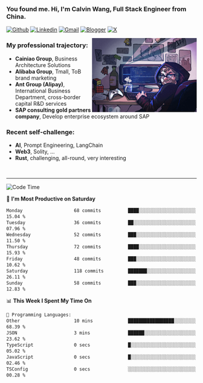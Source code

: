 <!-- Greeting -->
### You found me. Hi, I'm Calvin Wang, Full Stack Engineer from China.

[![Github](https://img.shields.io/badge/-Github-000?style=flat&logo=Github&logoColor=white)](https://github.com/wangjunneil)
[![Linkedin](https://img.shields.io/badge/-LinkedIn-blue?style=flat&logo=Linkedin&logoColor=white)](https://www.linkedin.com/in/wangjunneil/)
[![Gmail](https://img.shields.io/badge/-Gmail-c14438?style=flat&logo=Gmail&logoColor=white)](mailto:wangjunneil@gmail.com)
[![Blogger](https://img.shields.io/badge/-Blogger-gray?style=flat&logo=Blogger&logoColor=white)](https://www.wangjun.dev)
[![X](https://img.shields.io/badge/-Twitter-gray?style=flat&logo=X&logoColor=white)](https://twitter.com/0xICalvin)

<!--Introduction -->

<img align="right" alt="img" src="https://raw.githubusercontent.com/wangjunneil/wangjunneil/main/imgs/cover_image.png" width="55%" height="auto" />

### My professional trajectory: 
- **Cainiao Group**, Business Architecture Solutions
- **Alibaba Group**, Tmall, ToB brand marketing
- **Ant Group (Alipay)**, International Business Department, cross-border capital R&D services
- **SAP consulting gold partners company**, Develop enterprise ecosystem around SAP
### Recent self-challenge:
- **AI**, Prompt Engineering, LangChain
- **Web3**, Solity, ...
- **Rust**, challenging, all-round, very interesting

<br/>

---
<!-- Your badges -->

<!--START_SECTION:waka-->
![Code Time](http://img.shields.io/badge/Code%20Time-333%20hrs%2016%20mins-blue)

📅 **I'm Most Productive on Saturday** 

```text
Monday                   68 commits          ████░░░░░░░░░░░░░░░░░░░░░   15.04 % 
Tuesday                  36 commits          ██░░░░░░░░░░░░░░░░░░░░░░░   07.96 % 
Wednesday                52 commits          ███░░░░░░░░░░░░░░░░░░░░░░   11.50 % 
Thursday                 72 commits          ████░░░░░░░░░░░░░░░░░░░░░   15.93 % 
Friday                   48 commits          ███░░░░░░░░░░░░░░░░░░░░░░   10.62 % 
Saturday                 118 commits         ███████░░░░░░░░░░░░░░░░░░   26.11 % 
Sunday                   58 commits          ███░░░░░░░░░░░░░░░░░░░░░░   12.83 % 
```


📊 **This Week I Spent My Time On** 

```text
💬 Programming Languages: 
Other                    10 mins             █████████████████░░░░░░░░   68.39 % 
JSON                     3 mins              ██████░░░░░░░░░░░░░░░░░░░   23.62 % 
TypeScript               0 secs              █░░░░░░░░░░░░░░░░░░░░░░░░   05.02 % 
JavaScript               0 secs              █░░░░░░░░░░░░░░░░░░░░░░░░   02.46 % 
TSConfig                 0 secs              ░░░░░░░░░░░░░░░░░░░░░░░░░   00.28 % 
```


<!--END_SECTION:waka-->
